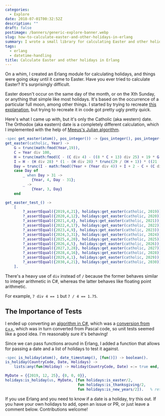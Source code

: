 ```yaml
---
categories:
  - Explore
date: 2018-07-01T00:32:52Z
description: ""
draft: false
postimage: /banners/generic-explore-banner.webp
slug: how-to-calculate-easter-and-other-holidays-in-erlang
summary: I wrote a small library for calculating Easter and other holidays in Erlang. Here's how I did it and what I learned.
tags:
  - erlang
  - datetime-handling
title: Calculate Easter and other holidays in Erlang
---
```

On a whim, I created an Erlang module for calculating holidays, and things were going okay until it came to Easter. Have you ever tried to calculate Easter? It's surprisingly difficult.

Easter doesn't occur on the same day of the month, or on the Xth Sunday, or anything that simple like most holidays. It's based on the occurrence of a particular full moon, among other things. I started by trying to recreate [this explanation](https://www.assa.org.au/edm#Calculator), but trying to recreate it in code got pretty ugly pretty quick.

Here's what I came up with, but it's only the Catholic (aka western) date. The Orthodox (aka eastern) date is a completely different calculation, which I implemented with the help of [Meeus's Julian algorithm](https://en.wikipedia.org/wiki/Computus#Meeus.27s_Julian_algorithm).

```erlang
-spec get_easter(atom(), pos_integer()) -> {pos_integer(), pos_integer(), pos_integer()}.
get_easter(catholic, Year) ->
    G = trunc(math:fmod(Year,19)),
    C = Year div 100,
    H = trunc(math:fmod(C - (C div 4) - ((8 * C + 13) div 25) + 19 * G + 15, 30)),
    I = H - (H div 28) * (1 - (H div 28) * trunc(29 / (H + 1)) * ((21 - G) div 11)),
    Day = trunc(I - math:fmod((Year + (Year div 4)) + I + 2 - C + (C div 4), 7) + 28),
    case Day of
        _ when Day > 31 ->
            {Year, 4, Day - 31};
        _ ->
            {Year, 3, Day}
    end

get_easter_test_() ->
    [
        ?_assertEqual({2019,4,21}, holidays:get_easter(catholic, 2019)),
        ?_assertEqual({2020,4,12}, holidays:get_easter(catholic, 2020)),
        ?_assertEqual({2021,4,4}, holidays:get_easter(catholic, 2021)),
        ?_assertEqual({2022,4,17}, holidays:get_easter(catholic, 2022)),
        ?_assertEqual({2023,4,9}, holidays:get_easter(catholic, 2023)),
        ?_assertEqual({2024,3,31}, holidays:get_easter(catholic, 2024)),
        ?_assertEqual({2025,4,20}, holidays:get_easter(catholic, 2025)),
        ?_assertEqual({2026,4,5}, holidays:get_easter(catholic, 2026)),
        ?_assertEqual({2027,3,28}, holidays:get_easter(catholic, 2027)),
        ?_assertEqual({2028,4,16}, holidays:get_easter(catholic, 2028)),
        ?_assertEqual({2029,4,1}, holidays:get_easter(catholic, 2029)),
        ?_assertEqual({2030,4,21}, holidays:get_easter(catholic, 2030))
    ].
```

There's a heavy use of `div` instead of `/` because the former behaves similar to integer arithmetic in C#, whereas the latter behaves like floating point arithmetic.

For example, `7 div 4 == 1` but `7 / 4 == 1.75`.

## The Importance of Tests

I ended up converting an [algorithm in C#](https://www.codeproject.com/Articles/10860/Calculating-Christian-Holidays), which was a [conversion from c++](https://www.codeproject.com/Articles/1595/Calculating-Easter-Sunday), which was in turn converted from Pascal code, so unit tests seemed like a good idea. I'm reasonably sure it's behaving!

Since we can pass functions around in Erlang, I added a function that allows for passing a date and a list of holidays to test it against.

```erlang
-spec is_holiday(atom(), date_timestamp(), [fun()]) -> boolean().
is_holiday(CountryCode, Date, Holidays) ->
    lists:any(fun(Holiday) -> Holiday(CountryCode, Date) =:= true end, Holidays).

MyDate = {{2019, 12, 25}, {0, 0, 0}},
holidays:is_holiday(us, MyDate, [fun holidays:is_easter/2,
                                 fun holidays:is_thanksgiving/2,
                                 fun holidays:is_new_years/2]).   % returns false
```

If you use Erlang and you need to know if a date is a holiday, try this out. If you have your own holidays to add, open an issue or PR, or just leave a comment below. Contributions welcome!
